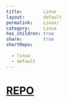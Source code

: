 ```yaml
---  
title:        Linux  
layout:       default  
permalink:    Linux/  
category:     Linux  
has_children: true  
share:        true  
shortRepo:  
  
  - linux  
  - default  
---  
```

  
# [REPO](https://github.com/14paxton/Linux)